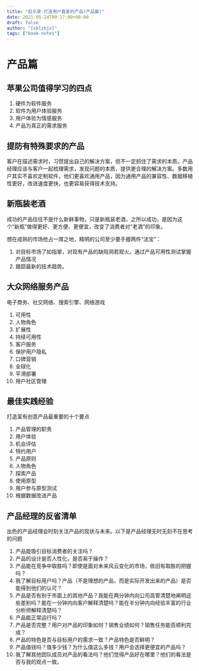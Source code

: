 ```yaml
---
title: "启示录-打造用户喜爱的产品(产品篇)"
date: 2021-05-24T09:17:09+08:00
draft: false
author: "[xblzbjs]"
tags: ["book-notes"]
---
```


# 产品篇

## 苹果公司值得学习的四点

1. 硬件为软件服务
2. 软件为用户体验服务
3. 用户体验为情感服务
4. 产品为真正的需求服务

## 提防有特殊要求的产品

客户在描述需求时，习惯提出自己的解决方案，但不一定抓住了需求的本质。产品经理应该与客户一起梳理需求，发现问题的本质，提供更合理的解决方案。多数用户其实不喜欢定制软件，他们更喜欢通用产品，因为通用产品的兼容性、数据移植性更好，改进速度更快，也更容易获得技术支持。

## 新瓶装老酒

成功的产品往往不是什么新鲜事物，只是新瓶装老酒，之所以成功，是因为这个“新瓶”做得更好、更方便、更便宜，改变了消费者对“老酒”的印象。

想在成熟的市场抢占一席之地，精明的公司至少要手握两件“法宝”：

1. 对目标市场了如指掌，对现有产品的缺陷洞若观火。通过产品可用性测试掌握产品情况
2. 跟踪最新的技术趋势。

## 大众网络服务产品

电子商务、社交网络、搜索引擎、网络游戏

1. 可用性
2. 人物角色
3. 扩展性
4. 持续可用性
5. 客户服务
6. 保护用户隐私
7. 口碑营销
8. 全球化
9. 平滑部署
10. 用户社区管理

## 最佳实践经验

打造富有创意产品最重要的十个要点

1. 产品管理的职责
2. 用户体验
3. 机会评估
4. 特约用户
5. 产品原则
6. 人物角色
7. 探索产品
8. 使用原型
9. 用户参与原型测试
10. 根据数据改进产品

## 产品经理的反省清单

出色的产品经理会时刻关注产品的现状与未来。以下是产品经理无时无刻不在思考的问题

1. 产品能吸引目标消费者的关注吗？
2. 产品的设计是否人性化，是否易于操作？
3. 产品能在竞争中取胜吗？即使是面对未来风云变化的市场，依旧有取胜的把握吗？
4. 我了解目标用户吗？产品（不是理想的产品，而是实际开发出来的产品）是否能得到他们的认可？
5. 产品是否有别于市面上的其他产品？我能在两分钟内向公司高管清楚地阐明这些差别吗？能在一分钟内向客户解释清楚吗？能在半分钟内向经验丰富的行业分析师解释清楚吗？
6. 产品能正常运行吗？
7. 产品是否完整？用户对产品的印象如何？销售业绩如何？销售任务能否顺利完成？
8. 产品的特色是否与目标用户的需求一致？产品特色是否鲜明？
9. 产品值钱吗？值多少钱？为什么值这么多钱？用户会选择更便宜的产品吗？
10. 我了解其他团队成员对产品的看法吗？他们觉得产品好在哪里？他们的看法是否与我的观点一致。